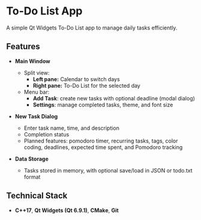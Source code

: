# To-Do List App

A simple Qt Widgets To-Do List app to manage daily tasks efficiently.

## Features

- **Main Window**
  - Split view:
    - **Left pane:** Calendar to switch days  
    - **Right pane:** To-Do List for the selected day
  - Menu bar:
    - **Add Task**: create new tasks with optional deadline (modal dialog)
    - **Settings**: manage completed tasks, theme, and font size

- **New Task Dialog**
  - Enter task name, time, and description
  - Completion status
  - Planned features: pomodoro timer, recurring tasks, tags, color coding, deadlines, expected time spent, and Pomodoro tracking

- **Data Storage**
  - Tasks stored in memory, with optional save/load in JSON or todo.txt format

## Technical Stack

- **C++17**, **Qt Widgets (Qt 6.9.1)**, **CMake**, **Git**
